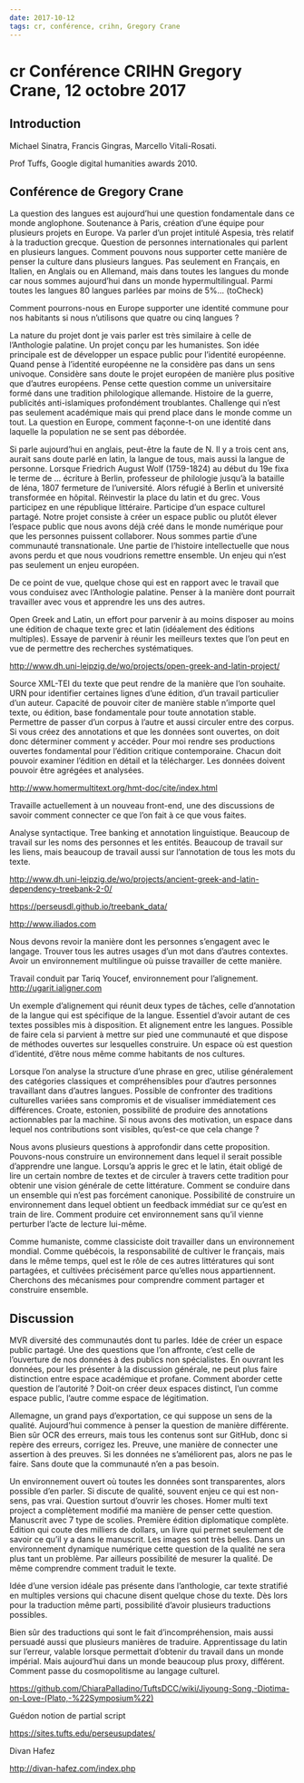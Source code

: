 ```yaml
---
date: 2017-10-12
tags: cr, conférence, crihn, Gregory Crane
---
```


# cr Conférence CRIHN Gregory Crane, 12 octobre 2017

## Introduction

Michael Sinatra, Francis Gingras, Marcello Vitali-Rosati.

Prof Tuffs, Google digital humanities awards 2010.

## Conférence de Gregory Crane

La question des langues est aujourd’hui une question fondamentale dans ce monde anglophone. Soutenance à Paris, création d’une équipe pour plusieurs projets en Europe. Va parler d’un projet intitulé Aspesia, très relatif à la traduction grecque. Question de personnes internationales qui parlent en plusieurs langues. Comment pouvons nous supporter cette manière de penser la culture dans plusieurs langues. Pas seulement en Français, en Italien, en Anglais ou en Allemand, mais dans toutes les langues du monde car nous sommes aujourd’hui dans un monde hypermultilingual. Parmi toutes les langues 80 langues parlées par moins de 5%… (toCheck)

Comment pourrons-nous en Europe supporter une identité commune pour nos habitants si nous n’utilisons que quatre ou cinq langues ?

La nature du projet dont je vais parler est très similaire à celle de l’Anthologie palatine. Un projet conçu par les humanistes. Son idée principale est de développer un espace public pour l’identité européenne. Quand pense à l’identité européenne ne la considère pas dans un sens univoque. Considère sans doute  le projet européen de manière plus positive que d’autres européens. Pense cette question comme un universitaire formé dans une tradition philologique allemande. Histoire de la guerre, publicités anti-islamiques profondément troublantes. Challenge qui n’est pas seulement académique mais qui prend place dans le monde comme un tout. La question en Europe, comment façonne-t-on une identité dans laquelle la population ne se sent pas débordée.

Si parle aujourd’hui en anglais, peut-être la faute de N. Il y a trois cent ans, aurait sans doute parlé en latin, la langue de tous, mais aussi la langue de personne. Lorsque Friedrich August Wolf (1759-1824) au début du 19e fixa le terme de … écriture à Berlin, professeur de philologie jusqu’à la bataille de Iéna, 1807 fermeture de l’université. Alors réfugié à Berlin et université transformée en hôpital. Réinvestir la place du latin et du grec. Vous participez en une république littéraire. Participe d’un espace culturel partagé. Notre projet consiste à créer un espace public ou plutôt élever l’espace public que nous avons déjà créé dans le monde numérique pour que les personnes puissent collaborer. Nous sommes partie d’une communauté transnationale. Une partie de l’histoire intellectuelle que nous avons perdu et que nous voudrions remettre ensemble. Un enjeu qui n’est pas seulement un enjeu européen.

De ce point de vue, quelque chose qui est en rapport avec le travail que vous conduisez avec l’Anthologie palatine. Penser à la manière dont pourrait travailler avec vous et apprendre les uns des autres.

Open Greek and Latin, un effort pour parvenir à au moins disposer au moins une édition de chaque texte grec et latin (idéalement des éditions multiples). Essaye de parvenir à réunir les meilleurs textes que l’on peut en vue de permettre des recherches systématiques.

http://www.dh.uni-leipzig.de/wo/projects/open-greek-and-latin-project/

Source XML-TEI du texte que peut rendre de la manière que l’on souhaite. URN pour identifier certaines lignes d’une édition, d’un travail particulier d’un auteur. Capacité de pouvoir citer de manière stable n’importe quel texte, ou édition, base fondamentale pour toute annotation stable. Permettre de passer d’un corpus à l’autre et aussi circuler entre des corpus. Si vous créez des annotations et que les données sont ouvertes, on doit donc déterminer comment y accéder. Pour moi rendre ses productions ouvertes fondamental pour l’édition critique contemporaine. Chacun doit pouvoir examiner l’édition en détail et la télécharger. Les données doivent pouvoir être agrégées et analysées.

http://www.homermultitext.org/hmt-doc/cite/index.html

Travaille actuellement à un nouveau front-end, une des discussions de savoir comment connecter ce que l’on fait à ce que vous faites.

Analyse syntactique. Tree banking et annotation linguistique. Beaucoup de travail sur les noms des personnes et les entités. Beaucoup de travail sur les liens, mais beaucoup de travail aussi sur l’annotation de tous les mots du texte.

http://www.dh.uni-leipzig.de/wo/projects/ancient-greek-and-latin-dependency-treebank-2-0/

https://perseusdl.github.io/treebank_data/

http://www.iliados.com

Nous devons revoir la manière dont les personnes s’engagent avec le langage. Trouver tous les autres usages d’un mot dans d’autres contextes. Avoir un environnement multilingue où puisse travailler de cette manière.

Travail conduit par Tariq Youcef, environnement pour l’alignement. http://ugarit.ialigner.com

Un exemple d’alignement qui réunit deux types de tâches, celle d’annotation de la langue qui est spécifique de la langue. Essentiel d’avoir autant de ces textes possibles mis à disposition. Et alignement entre les langues. Possible de faire cela si parvient à mettre sur pied une communauté et que dispose de méthodes ouvertes sur lesquelles construire. Un espace où est question d’identité, d’être nous même comme habitants de nos cultures.

Lorsque l’on analyse la structure d’une phrase en grec, utilise généralement des catégories classiques et compréhensibles pour d’autres personnes travaillant dans d’autres langues. Possible de confronter des traditions culturelles variées sans compromis et de visualiser immédiatement ces différences. Croate, estonien, possibilité de produire des annotations actionnables par la machine. Si nous avons des motivation, un espace dans lequel nos contributions sont visibles, qu’est-ce que cela change ?

Nous avons plusieurs questions à approfondir dans cette proposition. Pouvons-nous construire un environnement dans lequel il serait possible d’apprendre une langue. Lorsqu’a appris le grec et le latin, était obligé de lire un certain nombre de textes et de circuler à travers cette tradition pour obtenir une vision générale de cette littérature. Comment se conduire dans un ensemble qui n’est pas forcément canonique. Possibilité de construire un environnement dans lequel obtient un feedback immédiat sur ce qu’est en train de lire. Comment produire cet environnement sans qu’il vienne perturber l’acte de lecture lui-même. 

Comme humaniste, comme classiciste doit travailler dans un environnement mondial. Comme québécois, la responsabilité de cultiver le français, mais dans le même temps, quel est le rôle de ces autres littératures qui sont partagées, et cultivées précisément parce qu’elles nous appartiennent. Cherchons des mécanismes pour comprendre comment partager et construire ensemble.

## Discussion

MVR diversité des communautés dont tu parles. Idée de créer un espace public partagé. Une des questions que l’on affronte, c’est celle de l’ouverture de nos données à des publics non spécialistes. En ouvrant les données, pour les présenter à la discussion générale, ne peut plus faire distinction entre espace académique et profane. Comment aborder cette question de l’autorité ? Doit-on créer deux espaces distinct, l’un comme espace public, l’autre comme espace de légitimation.

Allemagne, un grand pays d’exportation, ce qui suppose un sens de la qualité. Aujourd’hui commence à penser la question de manière différente. Bien sûr OCR des erreurs, mais tous les contenus sont sur GitHub, donc si repère des erreurs, corrigez les. Preuve, une manière de connecter une assertion à des preuves. Si les données ne s’améliorent pas, alors ne pas le faire. Sans doute que la communauté n’en a pas besoin.

Un environnement ouvert où toutes les données sont transparentes, alors possible d’en parler. Si discute de qualité, souvent enjeu ce qui est non-sens, pas vrai. Question surtout d’ouvrir les choses. Homer multi text project a complètement modifié ma manière de penser cette question. Manuscrit avec 7 type de scolies. Première édition diplomatique complète. Édition qui coute des milliers de dollars, un livre qui permet seulement de savoir ce qu’il y a dans le manuscrit. Les images sont très belles. Dans un environnement dynamique numérique cette question de la qualité ne sera plus tant un problème. Par ailleurs possibilité de mesurer la qualité. De même comprendre comment traduit le texte.

Idée d’une version idéale pas présente dans l’anthologie, car texte stratifié en multiples versions qui chacune disent quelque chose du texte. Dès lors pour la traduction même parti, possibilité d’avoir plusieurs traductions possibles.

Bien sûr des traductions qui sont le fait d’incompréhension, mais aussi persuadé aussi que plusieurs manières de traduire. Apprentissage du latin sur l’erreur, valable lorsque permettait d’obtenir du travail dans un monde impérial. Mais aujourd’hui dans un monde beaucoup plus proxy, différent. Comment passe du cosmopolitisme au langage culturel.

https://github.com/ChiaraPalladino/TuftsDCC/wiki/Jiyoung-Song,-Diotima-on-Love-(Plato,-%22Symposium%22)

Guédon notion de partial script

https://sites.tufts.edu/perseusupdates/

Divan Hafez

http://divan-hafez.com/index.php









